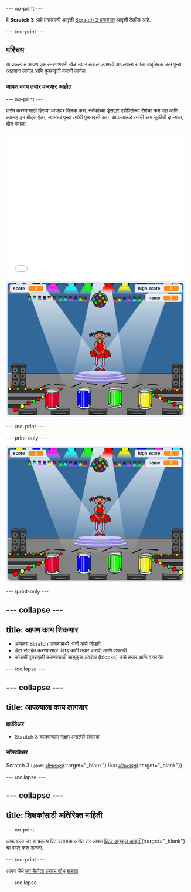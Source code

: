 --- no-print ---

हे **Scratch 3** आहे प्रकल्पाची आवृत्ती [Scratch 2 प्रकल्पात](https://projects.raspberrypi.org/mr-IN/projects/memory-scratch2) आवृत्ती देखील आहे.

--- /no-print ---

## परिचय

या प्रकल्पात आपण एक स्मरणशक्ती खेळ तयार कराल ज्यामध्ये आपल्याला रंगांचा यादृच्छिक क्रम पुन्हा आठवावा लागेल आणि पुनरावृत्ती करावी लागेल!

### आपण काय तयार करणार आहोत

--- no-print ---

प्रारंभ करण्यासाठी हिरव्या ध्वजावर क्लिक करा. नर्तकांच्या ड्रेसद्वारे दर्शविलेल्या रंगांचा क्रम पहा आणि त्यासह ड्रम बीट्स ऐका, त्यानंतर पुन्हा रंगांची पुनरावृत्ती करा. आपल्याकडे रंगांची क्रम चुकीची झाल्यास, खेळ संपला!

<div class="scratch-preview">
  <iframe allowtransparency="true" width="485" height="402" src="//scratch.mit.edu/projects/embed/284452634/?autostart=false" frameborder="0" allowfullscreen scrolling="no" mark="crwd-mark"></iframe> <img src="images/screenshot.png" />
</div>

--- /no-print ---

--- print-only ---

![समाप्त खेळाचा स्क्रीनशॉट](images/screenshot.png)

--- /print-only ---

--- collapse ---
---
title: आपण काय शिकणार
---

+ आपल्या Scratch प्रकल्पामध्ये ध्वनी कसे जोडावे
+ डेटा संग्रहित करण्यासाठी lists कशी तयार करावी आणि वापरावी
+ कोडची पुनरावृत्ती करण्यासाठी सानुकूल अवरोध (blocks) कसे तयार आणि वापरावेत

--- /collapse ---

--- collapse ---
---
title: आपल्याला काय लागणार
---

### हार्डवेअर

+ Scratch 3 चालवण्यास सक्षम असलेले संगणक

### सॉफ्टवेअर

Scratch 3 (एकतर [ऑनलाइन](https://rpf.io/scratchon){:target="_blank"} किंवा [ऑफलाइन](https://rpf.io/scratchoff){:target="_blank"})

--- /collapse ---

--- collapse ---
---
title: शिक्षकांसाठी अतिरिक्त माहिती
---

--- no-print ---

आपल्याला जर हा प्रकल्प प्रिंट करायचा असेल तर आपण [प्रिंटर अनुकूल आवृत्ती](https://projects.raspberrypi.org/mr-IN/projects/memory/print){:target="_blank"} चा वापर करू शकता.

--- /no-print ---

आपण येथे [पूर्ण केलेला प्रकल्प शोधू शकता](http://rpf.io/p/mr-IN/memory-get).

--- /collapse ---

